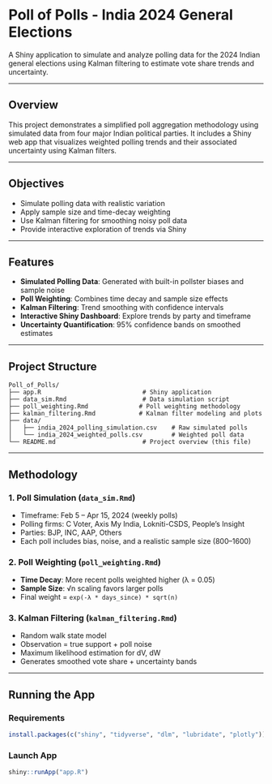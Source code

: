 # Poll of Polls - India 2024 General Elections

A Shiny application to simulate and analyze polling data for the 2024 Indian general elections using Kalman filtering to estimate vote share trends and uncertainty.

---

## Overview

This project demonstrates a simplified poll aggregation methodology using simulated data from four major Indian political parties. It includes a Shiny web app that visualizes weighted polling trends and their associated uncertainty using Kalman filters.

---

## Objectives

- Simulate polling data with realistic variation
- Apply sample size and time-decay weighting
- Use Kalman filtering for smoothing noisy poll data
- Provide interactive exploration of trends via Shiny

---

## Features

- **Simulated Polling Data**: Generated with built-in pollster biases and sample noise
- **Poll Weighting**: Combines time decay and sample size effects
- **Kalman Filtering**: Trend smoothing with confidence intervals
- **Interactive Shiny Dashboard**: Explore trends by party and timeframe
- **Uncertainty Quantification**: 95% confidence bands on smoothed estimates

---

## Project Structure

```
Poll_of_Polls/
├── app.R                            # Shiny application
├── data_sim.Rmd                     # Data simulation script
├── poll_weighting.Rmd              # Poll weighting methodology
├── kalman_filtering.Rmd            # Kalman filter modeling and plots
├── data/
│   ├── india_2024_polling_simulation.csv    # Raw simulated polls
│   └── india_2024_weighted_polls.csv        # Weighted poll data
└── README.md                        # Project overview (this file)
```

---

## Methodology

### 1. Poll Simulation (`data_sim.Rmd`)
- Timeframe: Feb 5 – Apr 15, 2024 (weekly polls)
- Polling firms: C Voter, Axis My India, Lokniti-CSDS, People’s Insight
- Parties: BJP, INC, AAP, Others
- Each poll includes bias, noise, and a realistic sample size (800–1600)

### 2. Poll Weighting (`poll_weighting.Rmd`)
- **Time Decay**: More recent polls weighted higher (λ = 0.05)
- **Sample Size**: √n scaling favors larger polls
- Final weight = `exp(-λ * days_since) * sqrt(n)`

### 3. Kalman Filtering (`kalman_filtering.Rmd`)
- Random walk state model
- Observation = true support + poll noise
- Maximum likelihood estimation for dV, dW
- Generates smoothed vote share + uncertainty bands

---

## Running the App

### Requirements
```r
install.packages(c("shiny", "tidyverse", "dlm", "lubridate", "plotly"))
```

### Launch App
```r
shiny::runApp("app.R")
```



